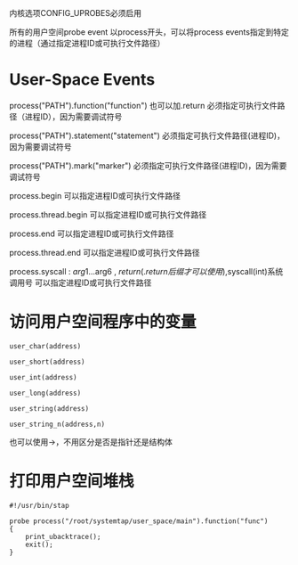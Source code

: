 内核选项CONFIG_UPROBES必须启用

所有的用户空间probe event 以process开头，可以将process events指定到特定的进程（通过指定进程ID或可执行文件路径）

# User-Space Events

process("PATH").function("function")  也可以加.return   必须指定可执行文件路径（进程ID），因为需要调试符号 

process("PATH").statement("statement")  必须指定可执行文件路径(进程ID)，因为需要调试符号

process("PATH").mark("marker")  必须指定可执行文件路径(进程ID)，因为需要调试符号

process.begin   可以指定进程ID或可执行文件路径

process.thread.begin    可以指定进程ID或可执行文件路径

process.end 可以指定进程ID或可执行文件路径

process.thread.end  可以指定进程ID或可执行文件路径

process.syscall : $arg1...$arg6 , $return(.return后缀才可以使用),$syscall(int)系统调用号    可以指定进程ID或可执行文件路径

# 访问用户空间程序中的变量

```
user_char(address)

user_short(address)

user_int(address)

user_long(address)

user_string(address)

user_string_n(address,n)
```

也可以使用->，不用区分是否是指针还是结构体

# 打印用户空间堆栈

```
#!/usr/bin/stap

probe process("/root/systemtap/user_space/main").function("func")
{
	print_ubacktrace();
	exit();
}
```